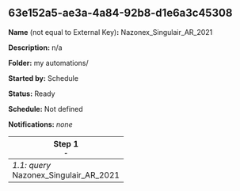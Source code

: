## 63e152a5-ae3a-4a84-92b8-d1e6a3c45308

**Name** (not equal to External Key)**:** Nazonex_Singulair_AR_2021

**Description:** n/a

**Folder:** my automations/

**Started by:** Schedule

**Status:** Ready

**Schedule:** Not defined

**Notifications:** _none_


| Step 1<br>_<small>-</small>_ |
| --- |
| _1.1: query_<br>Nazonex_Singulair_AR_2021 |
